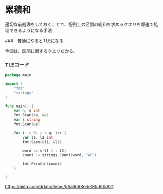 # 累積和

適切な前処理をしておくことで、配列上の区間の総和を求めるクエリを爆速で処理できるようになる手法

###　普通にやるとTLEになる

今回は、区間に関するクエリだから、


### TLEコード
```go
package main

import (
	"fmt"
	"strings"
)

func main() {
	var n, q int
	fmt.Scan(&n, &q)
	var s string
	fmt.Scan(&s)

	for i := 0; i < q; i++ {
		var l1, l2 int
		fmt.Scan(&l1, &l2)

		word := s[l1-1 : l2]
		count := strings.Count(word, "AC")

		fmt.Println(count)
	}

}

```

https://qiita.com/drken/items/56a6b68edef8fc605821